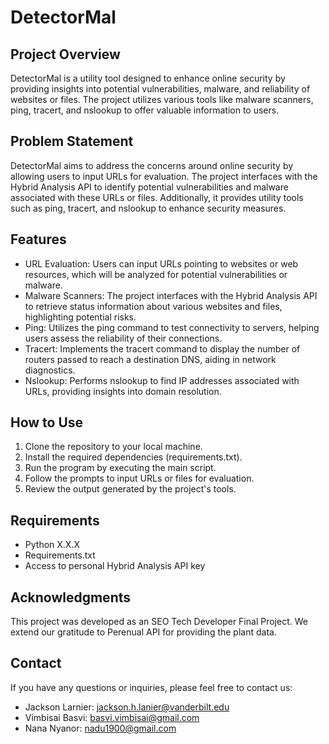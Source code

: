 # DetectorMal

## Project Overview

DetectorMal is a utility tool designed to enhance online security by providing insights into potential vulnerabilities, malware, and reliability of websites or files. The project utilizes various tools like malware scanners, ping, tracert, and nslookup to offer valuable information to users.

## Problem Statement

 DetectorMal aims to address the concerns around online security by allowing users to input URLs for evaluation. The project interfaces with the Hybrid Analysis API to identify potential vulnerabilities and malware associated with these URLs or files. Additionally, it provides utility tools such as ping, tracert, and nslookup to enhance security measures.

## Features

- URL Evaluation: Users can input URLs pointing to websites or web resources, which will be analyzed for potential vulnerabilities or malware.
- Malware Scanners: The project interfaces with the Hybrid Analysis API to retrieve status information about various websites and files, highlighting potential risks.
- Ping: Utilizes the ping command to test connectivity to servers, helping users assess the reliability of their connections.
- Tracert: Implements the tracert command to display the number of routers passed to reach a destination DNS, aiding in network diagnostics.
- Nslookup: Performs nslookup to find IP addresses associated with URLs, providing insights into domain resolution.

## How to Use

1. Clone the repository to your local machine.
2. Install the required dependencies (requirements.txt).
3. Run the program by executing the main script.
4. Follow the prompts to input URLs or files for evaluation.
5. Review the output generated by the project's tools.

## Requirements

- Python X.X.X
- Requirements.txt
- Access to personal Hybrid Analysis API key 

## Acknowledgments

This project was developed as an SEO Tech Developer Final Project. We extend our gratitude to Perenual API for providing the plant data.

## Contact

If you have any questions or inquiries, please feel free to contact us:

- Jackson Larnier: [jackson.h.lanier@vanderbilt.edu](mailto:jackson.h.lanier@vanderbilt.edu)
- Vimbisai Basvi: [basvi.vimbisai@gmail.com](mailto:basvi.vimbisai@gmail.com)
- Nana Nyanor: [nadu1900@gmail.com](mailto:nadu1900@gmail.com)
